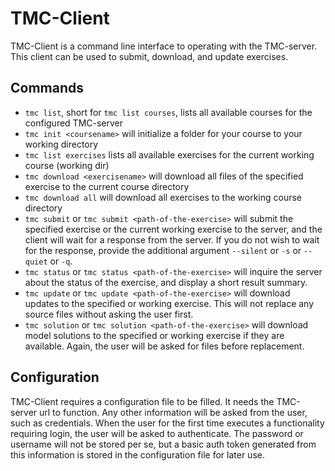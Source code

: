 TMC-Client
==========

TMC-Client is a command line interface to operating with the TMC-server. This client can be used to submit, download, and update exercises.

Commands
--------
*  `tmc list`, short for `tmc list courses`, lists all available courses for the configured TMC-server  
* `tmc init <coursename>` will initialize a folder for your course to your working directory  
* `tmc list exercises` lists all available exercises for the current working course (working dir)  
* `tmc download <exercisename>` will download all files of the specified exercise to the current course directory  
* `tmc download all` will download all exercises to the working course directory  
* `tmc submit` or `tmc submit <path-of-the-exercise>` will submit the specified exercise or the current working exercise to the server, and the client will wait for a response from the server. If you do not wish to wait for the response, provide the additional argument `--silent` or `-s` or `--quiet` or `-q`.  
* `tmc status` or `tmc status <path-of-the-exercise>` will inquire the server about the status of the exercise, and display a short result summary.  
* `tmc update` or `tmc update <path-of-the-exercise>` will download updates to the specified or working exercise. This will not replace any source files without asking the user first.  
* `tmc solution` or `tmc solution <path-of-the-exercise>` will download model solutions to the specified or working exercise if they are available. Again, the user will be asked for files before replacement.  

Configuration
-------------
TMC-Client requires a configuration file to be filled. It needs the TMC-server url to function. Any other information will be asked from the user, such as credentials. When the user for the first time executes a functionality requiring login, the user will be asked to authenticate. The password or username will not be stored per se, but a basic auth token generated from this information is stored in the configuration file for later use.
